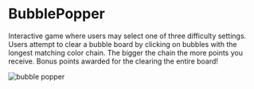# BubblePopper

Interactive game where users may select one of three difficulty settings.  Users attempt to clear a bubble board by clicking on bubbles with the longest matching color chain.  The bigger the chain the more points you receive.  Bonus points awarded for the clearing the entire board!


![bubble popper](https://user-images.githubusercontent.com/21131519/36241369-1f533796-11d3-11e8-9705-13e6d7ebd298.png)
